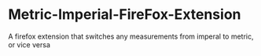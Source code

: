 # Metric-Imperial-FireFox-Extension

A firefox extension that switches any measurements from imperal to metric, or vice versa
